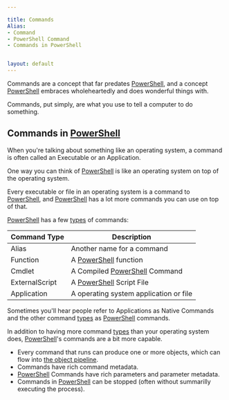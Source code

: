 ```yaml
---

title: Commands
Alias: 
- Command
- PowerShell Command
- Commands in PowerShell


layout: default
---
```


Commands are a concept that far predates [PowerShell](/PowerShell), and a concept [PowerShell](/PowerShell) embraces wholeheartedly and does wonderful things with.

Commands, put simply, are what you use to tell a computer to do something.

## Commands in [PowerShell](/PowerShell)

When you're talking about something like an operating system, a command is often called an Executable or an Application.

One way you can think of [PowerShell](/PowerShell) is like an operating system on top of the operating system.

Every executable or file in an operating system is a command to [PowerShell](/PowerShell),
and [PowerShell](/PowerShell) has a lot more commands you can use on top of that.

[PowerShell](/PowerShell) has a few [types](/PowerShell/Types) of commands:

|Command Type|Description|
|-|-|
|Alias|Another name for a command|
|Function|A [PowerShell](/PowerShell) function|
|Cmdlet|A Compiled [PowerShell](/PowerShell) Command|
|ExternalScript|A [PowerShell](/PowerShell) Script File|
|Application|A operating system application or file|

Sometimes you'll hear people refer to Applications as Native Commands and the other command [types](/PowerShell/Types) as [PowerShell](/PowerShell) commands.

In addition to having more command [types](/PowerShell/Types) than your operating system does, [PowerShell](/PowerShell)'s commands are a bit more capable.

* Every command that runs can produce one or more objects, which can flow into [the object pipeline](/PowerShell/Concepts/The-Object-Pipeline).
* Commands have rich command metadata.
* [PowerShell](/PowerShell) Commands have rich parameters and parameter metadata.
* Commands in [PowerShell](/PowerShell) can be stopped (often without summarilly executing the process).
